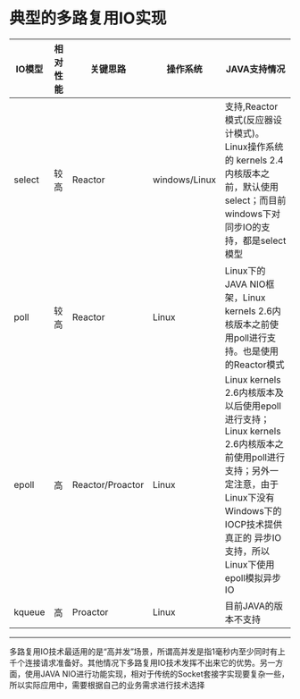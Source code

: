 # 典型的多路复用IO实现
| IO模型 | 相对性能 | 关键思路 | 操作系统 | JAVA支持情况 |
| --- | --- | --- | --- | --- |
| select | 较高 | Reactor | windows/Linux | 支持,Reactor模式(反应器设计模式)。Linux操作系统的 kernels 2.4内核版本之前，默认使用select；而目前windows下对同步IO的支持，都是select模型 |
| poll | 较高 | Reactor | Linux | Linux下的JAVA NIO框架，Linux kernels 2.6内核版本之前使用poll进行支持。也是使用的Reactor模式 |
| epoll | 高 | Reactor/Proactor | Linux | Linux kernels 2.6内核版本及以后使用epoll进行支持；Linux kernels 2.6内核版本之前使用poll进行支持；另外一定注意，由于Linux下没有Windows下的IOCP技术提供真正的 异步IO 支持，所以Linux下使用epoll模拟异步IO |
| kqueue | 高 | Proactor | Linux | 目前JAVA的版本不支持 |
***

多路复用IO技术最适用的是“高并发”场景，所谓高并发是指1毫秒内至少同时有上千个连接请求准备好。其他情况下多路复用IO技术发挥不出来它的优势。另一方面，使用JAVA NIO进行功能实现，相对于传统的Socket套接字实现要复杂一些，所以实际应用中，需要根据自己的业务需求进行技术选择
